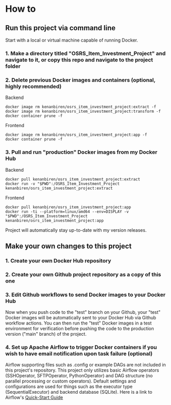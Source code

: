 # How to

## Run this project via command line 
Start with a local or virtual machine capable of running Docker.
### 1. Make a directory titled "OSRS_Item_Investment_Project" and navigate to it, or copy this repo and navigate to the project folder
### 2. Delete previous Docker images and containers (optional, highly recommended) 

Backend
```
docker image rm kenanbiren/osrs_item_investment_project:extract -f
docker image rm kenanbiren/osrs_item_investment_project:transform -f
docker container prune -f   
```
Frontend
```
docker image rm kenanbiren/osrs_item_investment_project:app -f
docker container prune -f
```
### 3. Pull and run "production" Docker images from my Docker Hub 

Backend
```
docker pull kenanbiren/osrs_item_investment_project:extract
docker run -v "$PWD":/OSRS_Item_Investment_Project kenanbiren/osrs_item_investment_project:extract
```
Frontend
```
docker pull kenanbiren/osrs_item_investment_project:app
docker run -ti --platform=linux/amd64 --env=DISPLAY -v "$PWD":/OSRS_Item_Investment_Project kenanbiren/osrs_item_investment_project:app
```
Project will automatically stay up-to-date with my version releases.

## Make your own changes to this project
### 1. Create your own Docker Hub repository
### 2. Create your own Github project repository as a copy of this one
### 3. Edit Github workflows to send Docker images to your Docker Hub
Now when you push code to the "test" branch on your Github, your "test" Docker images will be automatically sent to your Docker Hub via Github workflow actions.
You can then run the "test" Docker images in a test environment for verification before pushing the code to the production version ("main" branch) of the project.
### 4. Set up Apache Airflow to trigger Docker containers if you wish to have email notification upon task failure (optional) 
Airflow supporting files such as .config or example DAGs are not included in this project's repository. This project only utilizes basic 
Airflow operators (SSHOperator, SFTPOperator, PythonOperator) and DAG structure (no parallel processing or custom operators). Default settings and configurations
are used for things such as the executor type (SequentialExecutor) and backend database (SQLite). Here is a link to Airflow's [Quick-Start Guide](https://airflow.apache.org/docs/apache-airflow/stable/start.html)









